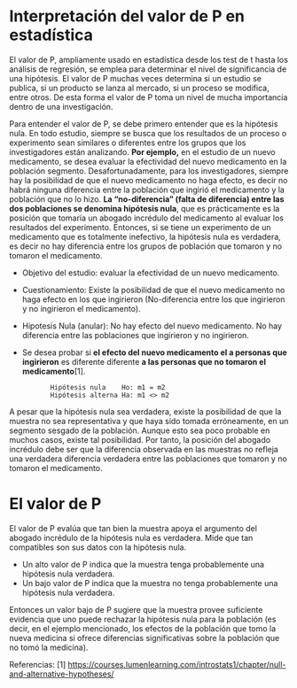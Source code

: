 # Interpretación del valor de P en estadística
El valor de P, ampliamente usado en estadística desde los test de t hasta los análisis de regresión, se emplea para determinar el nivel de significancia de una hipótesis. El valor de P muchas veces determina si un estudio se publica, si un producto se lanza al mercado, si un proceso se modifica, entre otros. De esta forma el valor de P toma un nivel de mucha importancia dentro de una investigación.

Para entender el valor de P, se debe primero entender que es la hipótesis nula. En todo estudio, siempre se busca que los resultados de un proceso o experimento sean similares o diferentes entre los grupos que los investigadores están analizando. **Por ejemplo,** en el estudio de un nuevo medicamento, se desea evaluar la efectividad del nuevo medicamento en la población segmento. Desafortunadamente, para los investigadores, siempre hay la posibilidad de que el nuevo medicamento no haga efecto, es decir no habrá ninguna diferencia entre la población que ingirió el medicamento y la población que no lo hizo. **La “no-diferencia” (falta de diferencia) entre las dos poblaciones se denomina hipótesis nula**, que es prácticamente es la posición que tomaría un abogado incrédulo del medicamento al evaluar los resultados del experimento.
Entonces, si se tiene un experimento de un medicamento que es totalmente inefectivo, la hipótesis nula es verdadera, es decir no hay diferencia entre los grupos de población que tomaron y no tomaron el medicamento.

- Objetivo del estudio: evaluar la efectividad de un nuevo medicamento.
- Cuestionamiento: Existe la posibilidad de que el nuevo medicamento no haga efecto en los que ingirieron (No-diferencia entre los que ingirieron y no ingirieron el medicamento).
- Hipotesis Nula (anular): No hay efecto del nuevo medicamento. No hay diferencia entre las poblaciones que ingirieron y no ingirieron.
- Se desea probar si **el efecto del nuevo medicamento el a personas que ingirieron** es diferente diferente **a las personas que no tomaron el medicamento**[1].
             
             Hipótesis nula    Ho: m1 = m2
             Hipótesis alterna Ha: m1 <> m2

A pesar que la hipótesis nula sea verdadera, existe la posibilidad de que la muestra no sea representativa y que haya sido tomada erróneamente, en un segmento sesgado de la población. Aunque esto sea poco probable en muchos casos, existe tal posibilidad. Por tanto, la posición del abogado incrédulo debe ser que la diferencia observada en las muestras no refleja una verdadera diferencia verdadera entre las poblaciones que tomaron y no tomaron el medicamento. 
# El valor de P
El valor de P evalúa que tan bien la muestra apoya el argumento del abogado incrédulo de la hipótesis nula es verdadera. Mide que tan compatibles son sus datos con la hipótesis nula.
-	Un alto valor de P indica que la muestra tenga probablemente una hipótesis nula verdadera.
-	Un bajo valor de P indica que la muestra no tenga probablemente una hipótesis nula verdadera.

Entonces un valor bajo de P sugiere que la muestra provee suficiente evidencia que uno puede rechazar la hipótesis nula para la población (es decir, en el ejemplo mencionado, los efectos de la población que tomo la nueva medicina si ofrece diferencias significativas sobre la población que no tomó la medicina).


Referencias:
[1] https://courses.lumenlearning.com/introstats1/chapter/null-and-alternative-hypotheses/
